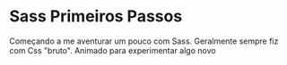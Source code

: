 # Sass Primeiros Passos
 Começando a me aventurar um pouco com Sass. Geralmente sempre fiz com Css "bruto". Animado para experimentar algo novo
